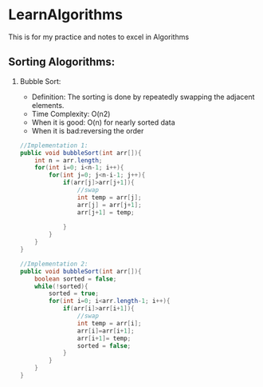 # LearnAlgorithms
This is for my practice and notes to excel in Algorithms

## Sorting Alogorithms:

1. Bubble Sort: 
	* Definition: The sorting is done by repeatedly swapping the adjacent elements.
	* Time Complexity: O(n2) 
	* When it is good: O(n) for nearly sorted data
	* When it is bad:reversing the order
	
	```java
	//Implementation 1:
	public void bubbleSort(int arr[]){
		int n = arr.length;
		for(int i=0; i<n-1; i++){
			for(int j=0; j<n-i-1; j++){
				if(arr[j]>arr[j+1]){
					//swap
					int temp = arr[j];
					arr[j] = arr[j+1];
					arr[j+1] = temp;
				
				}
			}
		}
	}
	
	//Implementation 2:
	public void bubbleSort(int arr[]){
		boolean sorted = false;
		while(!sorted){
			sorted = true;
			for(int i=0; i<arr.length-1; i++){
				if(arr[i]>arr[i+1]){
					//swap
					int temp = arr[i];
					arr[i]=arr[i+1];
					arr[i+1]= temp;
					sorted = false;
				}
			}
		}
	}
